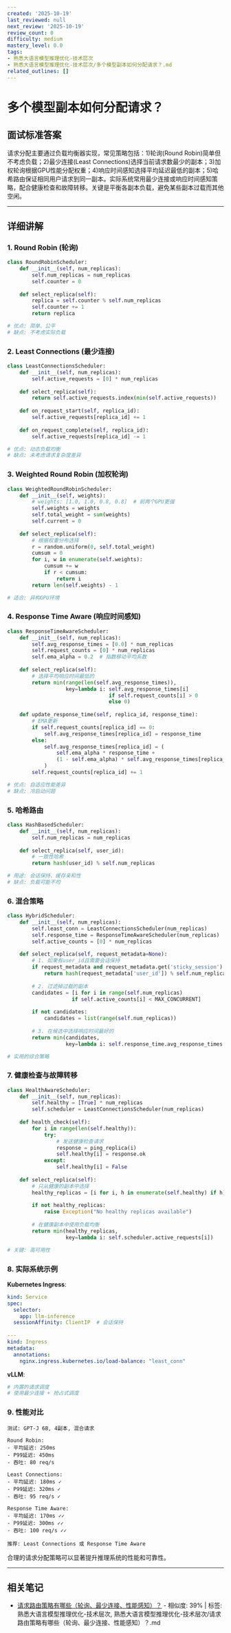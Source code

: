 ```yaml
---
created: '2025-10-19'
last_reviewed: null
next_review: '2025-10-19'
review_count: 0
difficulty: medium
mastery_level: 0.0
tags:
- 熟悉大语言模型推理优化-技术层次
- 熟悉大语言模型推理优化-技术层次/多个模型副本如何分配请求？.md
related_outlines: []
---
```

# 多个模型副本如何分配请求？

## 面试标准答案

请求分配主要通过负载均衡器实现，常见策略包括：1)轮询(Round Robin)简单但不考虑负载；2)最少连接(Least Connections)选择当前请求数最少的副本；3)加权轮询根据GPU性能分配权重；4)响应时间感知选择平均延迟最低的副本；5)哈希路由保证相同用户请求到同一副本。实际系统常用最少连接或响应时间感知策略，配合健康检查和故障转移。关键是平衡各副本负载，避免某些副本过载而其他空闲。

---

## 详细讲解

### 1. Round Robin (轮询)

```python
class RoundRobinScheduler:
    def __init__(self, num_replicas):
        self.num_replicas = num_replicas
        self.counter = 0
    
    def select_replica(self):
        replica = self.counter % self.num_replicas
        self.counter += 1
        return replica

# 优点: 简单、公平
# 缺点: 不考虑实际负载
```

### 2. Least Connections (最少连接)

```python
class LeastConnectionsScheduler:
    def __init__(self, num_replicas):
        self.active_requests = [0] * num_replicas
    
    def select_replica(self):
        return self.active_requests.index(min(self.active_requests))
    
    def on_request_start(self, replica_id):
        self.active_requests[replica_id] += 1
    
    def on_request_complete(self, replica_id):
        self.active_requests[replica_id] -= 1

# 优点: 动态负载均衡
# 缺点: 未考虑请求复杂度差异
```

### 3. Weighted Round Robin (加权轮询)

```python
class WeightedRoundRobinScheduler:
    def __init__(self, weights):
        # weights: [1.0, 1.0, 0.8, 0.8]  # 前两个GPU更强
        self.weights = weights
        self.total_weight = sum(weights)
        self.current = 0
    
    def select_replica(self):
        # 根据权重分布选择
        r = random.uniform(0, self.total_weight)
        cumsum = 0
        for i, w in enumerate(self.weights):
            cumsum += w
            if r < cumsum:
                return i
        return len(self.weights) - 1

# 适合: 异构GPU环境
```

### 4. Response Time Aware (响应时间感知)

```python
class ResponseTimeAwareScheduler:
    def __init__(self, num_replicas):
        self.avg_response_times = [0.0] * num_replicas
        self.request_counts = [0] * num_replicas
        self.ema_alpha = 0.2  # 指数移动平均系数
    
    def select_replica(self):
        # 选择平均响应时间最低的
        return min(range(len(self.avg_response_times)),
                   key=lambda i: self.avg_response_times[i] 
                                 if self.request_counts[i] > 0 
                                 else 0)
    
    def update_response_time(self, replica_id, response_time):
        # EMA更新
        if self.request_counts[replica_id] == 0:
            self.avg_response_times[replica_id] = response_time
        else:
            self.avg_response_times[replica_id] = (
                self.ema_alpha * response_time +
                (1 - self.ema_alpha) * self.avg_response_times[replica_id]
            )
        self.request_counts[replica_id] += 1

# 优点: 自适应性能差异
# 缺点: 冷启动问题
```

### 5. 哈希路由

```python
class HashBasedScheduler:
    def __init__(self, num_replicas):
        self.num_replicas = num_replicas
    
    def select_replica(self, user_id):
        # 一致性哈希
        return hash(user_id) % self.num_replicas

# 用途: 会话保持、缓存亲和性
# 缺点: 负载可能不均
```

### 6. 混合策略

```python
class HybridScheduler:
    def __init__(self, num_replicas):
        self.least_conn = LeastConnectionsScheduler(num_replicas)
        self.response_time = ResponseTimeAwareScheduler(num_replicas)
        self.active_counts = [0] * num_replicas
    
    def select_replica(self, request_metadata=None):
        # 1. 如果有user_id且需要会话保持
        if request_metadata and request_metadata.get('sticky_session'):
            return hash(request_metadata['user_id']) % self.num_replicas
        
        # 2. 过滤掉过载的副本
        candidates = [i for i in range(self.num_replicas)
                     if self.active_counts[i] < MAX_CONCURRENT]
        
        if not candidates:
            candidates = list(range(self.num_replicas))
        
        # 3. 在候选中选择响应时间最好的
        return min(candidates, 
                   key=lambda i: self.response_time.avg_response_times[i])

# 实用的综合策略
```

### 7. 健康检查与故障转移

```python
class HealthAwareScheduler:
    def __init__(self, num_replicas):
        self.healthy = [True] * num_replicas
        self.scheduler = LeastConnectionsScheduler(num_replicas)
    
    def health_check(self):
        for i in range(len(self.healthy)):
            try:
                # 发送健康检查请求
                response = ping_replica(i)
                self.healthy[i] = response.ok
            except:
                self.healthy[i] = False
    
    def select_replica(self):
        # 只从健康的副本中选择
        healthy_replicas = [i for i, h in enumerate(self.healthy) if h]
        
        if not healthy_replicas:
            raise Exception("No healthy replicas available")
        
        # 在健康副本中使用负载均衡
        return min(healthy_replicas, 
                   key=lambda i: self.scheduler.active_requests[i])

# 关键: 高可用性
```

### 8. 实际系统示例

**Kubernetes Ingress**:
```yaml
kind: Service
spec:
  selector:
    app: llm-inference
  sessionAffinity: ClientIP  # 会话保持
  
---
kind: Ingress
metadata:
  annotations:
    nginx.ingress.kubernetes.io/load-balance: "least_conn"
```

**vLLM**:
```python
# 内置的请求调度
# 使用最少连接 + 抢占式调度
```

### 9. 性能对比

```
测试: GPT-J 6B, 4副本, 混合请求

Round Robin:
- 平均延迟: 250ms
- P99延迟: 450ms
- 吞吐: 80 req/s

Least Connections:
- 平均延迟: 180ms ✓
- P99延迟: 320ms ✓
- 吞吐: 95 req/s ✓

Response Time Aware:
- 平均延迟: 170ms ✓✓
- P99延迟: 300ms ✓✓
- 吞吐: 100 req/s ✓✓

推荐: Least Connections 或 Response Time Aware
```

合理的请求分配策略可以显著提升推理系统的性能和可靠性。


---

## 相关笔记
<!-- 自动生成 -->

- [请求路由策略有哪些（轮询、最少连接、性能感知）？](notes/熟悉大语言模型推理优化-技术层次/请求路由策略有哪些（轮询、最少连接、性能感知）？.md) - 相似度: 39% | 标签: 熟悉大语言模型推理优化-技术层次, 熟悉大语言模型推理优化-技术层次/请求路由策略有哪些（轮询、最少连接、性能感知）？.md


